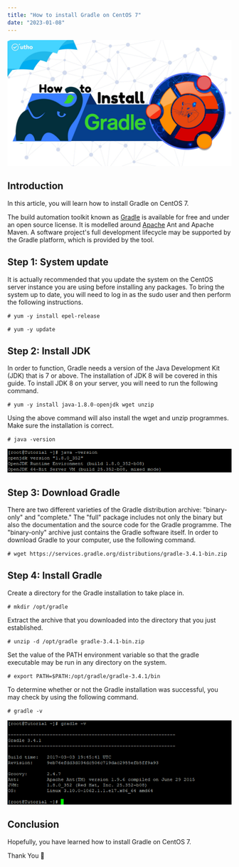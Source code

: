 ```yaml
---
title: "How to install Gradle on CentOS 7"
date: "2023-01-08"
---
```


![How to install Gradle on CentOS 7](images/How-to-install-Gradle-on-CentOS-7_utho.jpg)

## Introduction

In this article, you will learn how to install Gradle on CentOS 7.

The build automation toolkit known as [Gradle](https://en.wikipedia.org/wiki/Gradle) is available for free and under an open source license. It is modelled around [Apache](https://utho.com/docs/tutorial/how-to-host-a-domain-on-centos-7/) Ant and Apache Maven. A software project's full development lifecycle may be supported by the Gradle platform, which is provided by the tool.

## Step 1: System update

It is actually recommended that you update the system on the CentOS server instance you are using before installing any packages. To bring the system up to date, you will need to log in as the sudo user and then perform the following instructions.

```
# yum -y install epel-release
```

```
# yum -y update
```

## Step 2: Install JDK

In order to function, Gradle needs a version of the Java Development Kit (JDK) that is 7 or above. The installation of JDK 8 will be covered in this guide. To install JDK 8 on your server, you will need to run the following command.

```
# yum -y install java-1.8.0-openjdk wget unzip
```

Using the above command will also install the wget and unzip programmes. Make sure the installation is correct.

```
# java -version
```

![install Gradle on CentOS 7](images/image-765.png)

## Step 3: Download Gradle

There are two different varieties of the Gradle distribution archive: "binary-only" and "complete." The "full" package includes not only the binary but also the documentation and the source code for the Gradle programme. The "binary-only" archive just contains the Gradle software itself. In order to download Gradle to your computer, use the following command.

```
# wget https://services.gradle.org/distributions/gradle-3.4.1-bin.zip
```

## Step 4: Install Gradle

Create a directory for the Gradle installation to take place in.

```
# mkdir /opt/gradle
```

Extract the archive that you downloaded into the directory that you just established.

```
# unzip -d /opt/gradle gradle-3.4.1-bin.zip
```

Set the value of the PATH environment variable so that the gradle executable may be run in any directory on the system.

```
# export PATH=$PATH:/opt/gradle/gradle-3.4.1/bin
```

To determine whether or not the Gradle installation was successful, you may check by using the following command.

```
# gradle -v
```

![install Gradle on CentOS 7](images/image-766.png)

## Conclusion

Hopefully, you have learned how to install Gradle on CentOS 7.

Thank You 🙂
